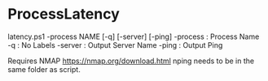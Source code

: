 # ProcessLatency
latency.ps1 -process NAME [-q] [-server] [-ping]
-process : Process Name
-q : No Labels
-server : Output Server Name
-ping : Output Ping

Requires NMAP https://nmap.org/download.html
nping needs to be in the same folder as script.
